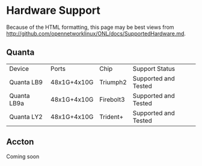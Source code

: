 Hardware Support
================
Because of the HTML formatting, this page may be best views from
<http://github.com/opennetworklinux/ONL/docs/SupportedHardware.md>.


Quanta
------
<table>
<tr> <td>Device         <td> Ports          <td> Chip       <td> Support Status         </tr>
<tr> <td> Quanta LB9    <td> 48x1G+4x10G    <td> Triumph2   <td> Supported and Tested   </tr>
<tr> <td> Quanta LB9a   <td> 48x1G+4x10G    <td> Firebolt3  <td> Supported and Tested   </tr>
<tr> <td> Quanta LY2    <td> 48x1G+4x10G    <td> Trident+   <td> Supported and Tested   </tr>
</table>


Accton
------
Coming soon
